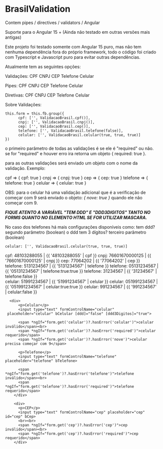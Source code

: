 # BrasilValidation

Contem pipes / directives / validators / Angular

Suporte para o Angular 15 + (Ainda não testado em outras versões mais antigas)

Este projeto foi testado somente com Angular 15 puro, mas não tem nenhuma dependência fora do próprio framework,
todo o código foi criado com Typescript e Javascript puro para evitar outras dependências.

Atualmente tem as seguintes opções:

Validações:
CPF
CNPJ
CEP
Telefone
Celular

Pipes:
CPF
CNPJ
CEP
Telefone
Celular

Diretivas:
CPF
CNPJ
CEP
Telefone
Celular

Sobre Validações:

    this.form = this.fb.group({
          cpf: ['', ValidacaoBrasil.cpf()],
          cnpj: ['', ValidacaoBrasil.cnpj()],
          cep: ['', ValidacaoBrasil.cep()],
          telefone: ['', ValidacaoBrasil.telefone(false)],
          celular: ['', ValidacaoBrasil.celular(true, true, true)]
    })

o primeiro parâmetro de todas as validações é se ele é "required" ou não.
se for "required" e houver erro ira retorna um objeto { required: true }.

para as outras validações será enviado um objeto com o nome da validação.
Exemplo:

cpf => { cpf: true }
cnpj => { cnpj: true }
cep => { cep: true }
telefone => { telefone: true }
celular => { celular: true }

OBS: para o celular há uma validação adicional que é a verificação de começar com 9
será enviado o objeto: *{ nove: true }* quando ele não começar com 9.

***FIQUE ATENTO A VARIÁVEL "TEM DDD" E "DDD3DIGITOS" TANTO NO FORMS QUANTO NO ELEMENTO HTML SE FOR UTILIZAR MASCARA.***

No caso dos telefones há mais configurações disponíveis como:
tem ddd?
  segundo parâmetro (boolean)
o ddd tem 3 dígitos?
  terceiro parâmetro (boolean)

    celular: ['', ValidacaoBrasil.celular(true, true, true)]

<div>
    <div>
      cpf: 48103288055 | {{ '48103288055' | cpf }}
      cnpj: 76601670000125 | {{ '76601670000125' | cnpj }}
      cep: 77064202 | {{ '77064202' | cep }}
    </div>
    <div>
      telefone: 5131234567 | {{ '5131234567' | telefone }}
      telefone: 05131234567 | {{ '05131234567' | telefone:true:true }}
      telefone: 31234567 | {{ '31234567' | telefone:false }}
    </div>
    <div>
      celular: 51991234567 | {{ '51991234567' | celular }}
      celular: 051991234567 | {{ '051991234567' | celular:true:true }}
      celular: 991234567 | {{ '991234567' | celular:false }}
    </div>
  </div>
  
      <div>
          <p>Celular</p>
          <input type="text" formControlName="celular" 
     placeholder="celular" bCelular [ddd]="false" [ddd3Digitos]="true">
          
          <span *ngIf="form.get('celular')?.hasError('celular')">celular inválido</span><br>
          <span *ngIf="form.get('celular')?.hasError('required')">celular requerido</span>
          <span *ngIf="form.get('celular')?.hasError('nove')">celular precisa começar com 9</span>
        
          <p>Telefone</p>
          <input type="text" formControlName="telefone" placeholder="telefone" bTelefone>
          
          <span *ngIf="form.get('telefone')?.hasError('telefone')">telefone inválido</span><br>
          <span *ngIf="form.get('telefone')?.hasError('required')">telefone requerido</span>
        </div>
    
        <div>
          <p>CEP</p>
          <input type="text" formControlName="cep" placeholder="cep" id="cep" bCep>
          <br><br>
          <span *ngIf="form.get('cep')?.hasError('cep')">cep inválido</span><br>
          <span *ngIf="form.get('cep')?.hasError('required')">cep requerido</span>
        </div>
